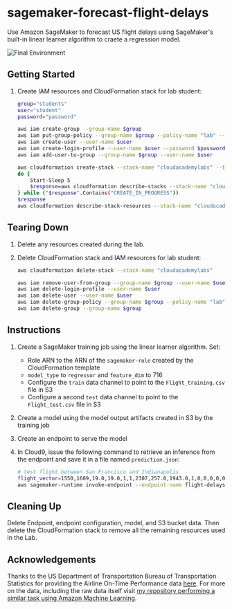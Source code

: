 # sagemaker-forecast-flight-delays

Use Amazon SageMaker to forecast US flight delays using SageMaker's built-in linear learner algorithm to craete a regression model.

![Final Environment](https://user-images.githubusercontent.com/3911650/56763994-ea7b9600-6760-11e9-9c8a-59fd2f90d2c9.png)

## Getting Started

1. Create IAM resources and CloudFormation stack for lab student:

    ```sh
    group="students"
    user="student"
    password="password"

    aws iam create-group --group-name $group
    aws iam put-group-policy --group-name $group --policy-name "lab" --policy-document file://./infrastructure/policy.json
    aws iam create-user --user-name $user
    aws iam create-login-profile --user-name $user --password $password
    aws iam add-user-to-group --group-name $group --user-name $user

    aws cloudformation create-stack --stack-name "cloudacademylabs" --template-body file://.//infrastructure/cloudformation.yaml --capabilities "CAPABILITY_IAM" --on-failure "DO_NOTHING"
    do {
        Start-Sleep 5
        $response=aws cloudformation describe-stacks --stack-name "cloudacademylabs"
    } while ("$response".Contains("CREATE_IN_PROGRESS"))
    $response
    aws cloudformation describe-stack-resources --stack-name "cloudacademylabs"
    ```

## Tearing Down

1. Delete any resources created during the lab.

2. Delete CloudFormation stack and IAM resources for lab student:

    ```sh
    aws cloudformation delete-stack --stack-name "cloudacademylabs"

    aws iam remove-user-from-group --group-name $group --user-name $user
    aws iam delete-login-profile --user-name $user
    aws iam delete-user --user-name $user
    aws iam delete-group-policy --group-name $group --policy-name "lab"
    aws iam delete-group --group-name $group
    ```

## Instructions

1. Create a SageMaker training job using the linear learner algorithm. Set:
    - Role ARN to the ARN of the `sagemaker-role` created by the CloudFormation template
    - `model_type` to `regressor` and `feature_dim` to 716
    - Configure the `train` data channel to point to the `Flight_training.csv` file in S3
    - Configure a second `test` data channel to point to the `Flight_test.csv` file in S3
1. Create a model using the model output artifacts created in S3 by the training job
1. Create an endpoint to serve the model
1. In Cloud9, issue the following command to retrieve an inference from the endpoint and save it in a file named `prediction.json`:

    ```sh
    # test flight between San Francisco and Indianapolis
    flight_vector=1550,1609,19.0,19.0,1,1,2307,257.0,1943.0,1,0,0,0,0,0,0,0,1,0,0,0,0,0,0,0,0,0,0,0,0,0,0,1,0,0,0,0,0,0,0,0,0,0,0,0,0,0,0,0,0,0,0,0,0,0,0,0,0,0,1,0,0,0,0,0,0,0,0,0,0,0,0,1,0,0,0,0,0,0,0,0,0,0,0,0,0,0,0,0,0,0,0,0,0,0,0,0,0,0,0,0,0,0,0,0,0,0,0,0,0,0,0,0,0,0,0,0,0,0,0,0,0,0,0,0,0,0,0,0,0,0,0,0,0,0,0,0,0,0,0,0,0,0,0,0,0,0,0,0,0,0,0,0,0,0,0,0,0,0,0,0,0,0,0,0,0,0,0,0,0,0,0,0,0,0,0,0,0,0,0,0,0,0,0,0,0,0,0,0,0,0,0,0,0,0,0,0,0,0,0,0,0,0,0,0,0,0,0,0,0,0,0,0,0,0,0,0,0,0,0,0,0,0,0,0,0,0,0,0,0,0,0,0,0,0,0,0,0,0,0,0,0,0,0,0,0,0,0,0,0,0,0,0,0,0,0,0,0,0,0,0,0,0,0,0,0,0,0,0,0,0,0,0,0,0,0,0,0,0,0,0,0,0,0,0,0,0,0,0,0,0,0,0,0,0,0,0,0,0,0,0,0,0,0,0,0,0,0,0,0,0,0,0,0,0,0,0,0,0,0,0,0,0,0,0,0,0,0,0,0,0,0,0,0,0,0,0,0,0,0,0,1,0,0,0,0,0,0,0,0,0,0,0,0,0,0,0,0,0,0,0,0,0,0,0,0,0,0,0,0,0,0,0,0,0,0,0,0,0,0,0,0,0,0,0,0,0,0,0,0,0,0,0,0,0,0,0,0,0,1,0,0,0,0,0,0,0,0,0,0,0,0,0,0,0,0,0,0,0,0,0,0,0,0,0,0,0,0,0,0,0,0,0,0,0,0,0,0,0,0,0,0,0,0,0,0,0,0,0,0,0,0,0,0,0,0,0,0,0,0,0,0,0,0,0,0,0,0,0,0,0,0,0,0,0,0,0,0,0,0,0,0,0,0,0,0,0,0,0,0,0,0,0,0,0,0,0,0,0,0,0,0,0,0,0,0,0,0,0,0,0,0,0,0,0,0,0,0,0,0,0,0,0,0,0,0,0,0,0,0,0,0,0,0,0,0,0,0,0,0,0,0,0,0,1,0,0,0,0,0,0,0,0,0,0,0,0,0,0,0,0,0,0,0,0,0,0,0,0,0,0,0,0,0,0,0,0,0,0,0,0,0,0,0,0,0,0,0,0,0,0,0,0,0,0,0,0,0,0,0,0,0,0,0,0,0,0,0,0,0,0,0,0,0,0,0,0,0,0,0,0,0,0,0,0,0,0,0,0,0,0,0,0,0,0,0,0,0,0,0,0,0,0,0,0,0,0,0,0,0,0,0,0,0,0,0,0,0,0,0,0,0,0,0,0,0,0,0,0,0,0,0,0,0,0,0,0,0,0,0,0,0,0,0,0,0,0,0,0,0,0,0,0,0,0,0,0,0,0,0,0,0,0,0,0,0,0,0,0,0,0,0,0,0,0,0
    aws sagemaker-runtime invoke-endpoint --endpoint-name flight-delays --content-type 'text/csv' --body $flight_vector prediction.json
    ```

## Cleaning Up

Delete Endpoint, endpoint configuration, model, and S3 bucket data. Then delete the CloudFormation stack to remove all the remaining resources used in the Lab.

## Acknowledgements

Thanks to the US Department of Transportation Bureau of Transportation Statistics for providing the Airline On-Time Performance data [here](https://www.transtats.bts.gov/Tables.asp?DB_ID=120&DB_Name=Airline%20OnTime%20Performance%20Data&DB_Short_Name=On-Time). For more on the data, including the raw data itself visit [my repository performing a similar task using Amazon Machine Learning](https://github.com/lrakai/aws-ml-regression/tree/master/data).